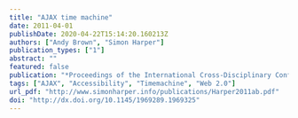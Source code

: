 ```yaml
---
title: "AJAX time machine"
date: 2011-04-01
publishDate: 2020-04-22T15:14:20.160213Z
authors: ["Andy Brown", "Simon Harper"]
publication_types: ["1"]
abstract: ""
featured: false
publication: "*Proceedings of the International Cross-Disciplinary Conference on Web Accessibility*"
tags: ["AJAX", "Accessibility", "Timemachine", "Web 2.0"]
url_pdf: "http://www.simonharper.info/publications/Harper2011ab.pdf"
doi: "http://dx.doi.org/10.1145/1969289.1969325"
---
```


